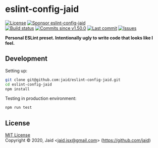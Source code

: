 # eslint-config-jaid


<a href="https://raw.githubusercontent.com/jaid/eslint-config-jaid/master/license.txt"><img src="https://img.shields.io/github/license/jaid/eslint-config-jaid?style=flat-square" alt="License"/></a> <a href="https://github.com/sponsors/jaid"><img src="https://img.shields.io/badge/<3-Sponsor-FF45F1?style=flat-square" alt="Sponsor eslint-config-jaid"/></a>  
<a href="https://actions-badge.atrox.dev/jaid/eslint-config-jaid/goto"><img src="https://img.shields.io/endpoint.svg?style=flat-square&url=https%3A%2F%2Factions-badge.atrox.dev%2Fjaid%2Feslint-config-jaid%2Fbadge" alt="Build status"/></a> <a href="https://github.com/jaid/eslint-config-jaid/commits"><img src="https://img.shields.io/github/commits-since/jaid/eslint-config-jaid/v1.50.0?style=flat-square&logo=github" alt="Commits since v1.50.0"/></a> <a href="https://github.com/jaid/eslint-config-jaid/commits"><img src="https://img.shields.io/github/last-commit/jaid/eslint-config-jaid?style=flat-square&logo=github" alt="Last commit"/></a> <a href="https://github.com/jaid/eslint-config-jaid/issues"><img src="https://img.shields.io/github/issues/jaid/eslint-config-jaid?style=flat-square&logo=github" alt="Issues"/></a>  

**Personal ESLint preset. Intentionally ugly to write code that looks like I feel.**


























## Development



Setting up:
```bash
git clone git@github.com:jaid/eslint-config-jaid.git
cd eslint-config-jaid
npm install
```
Testing in production environment:
```bash
npm run test
```


## License
[MIT License](https://raw.githubusercontent.com/jaid/eslint-config-jaid/master/license.txt)  
Copyright © 2020, Jaid \<jaid.jsx@gmail.com> (https://github.com/jaid)
